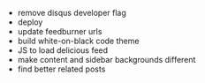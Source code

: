 * remove disqus developer flag
* deploy
* update feedburner urls
* build white-on-black code theme
* JS to load delicious feed
* make content and sidebar backgrounds different
* find better related posts